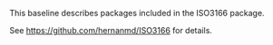 This baseline describes packages included in the ISO3166 package. 

See https://github.com/hernanmd/ISO3166 for details.

